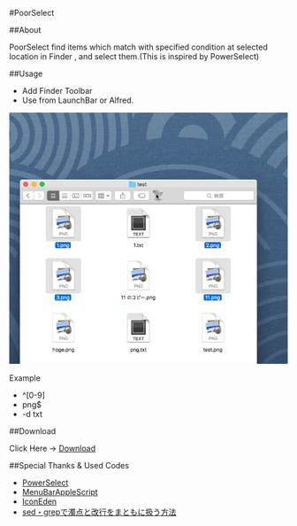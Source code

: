 #PoorSelect

##About

PoorSelect find items which match with specified condition at selected location in Finder , and select them.(This is inspired by PowerSelect)

##Usage

- Add Finder Toolbar
- Use from LaunchBar or Alfred.

![Anime Gif](./PoorSelect.gif)

Example

- ^[0-9]
- png$
- -d txt

##Download

Click Here → [Download](https://github.com/veadar/PoorSelect/releases)


##Special Thanks & Used Codes

- <a href="http://www.script-factory.net/software/FinderHelpers/PowerSelect/">PowerSelect</a>
- <a href="http://memogakisouko.appspot.com/MenuBarAppleScript.html">MenuBarAppleScript</a>
- [IconEden
](https://www.iconfinder.com/icons/61494/30_filter_icon)
- [sed・grepで濁点と改行をまともに扱う方法](http://d.hatena.ne.jp/zariganitosh/20100930/sed_grep_cr_lf_utf8_mac)
